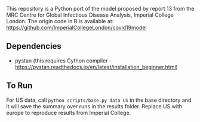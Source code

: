 This repository is a Python port of the model proposed by report 13 from the MRC Centre for Global Infectious Disease Analysis, Imperial College London. The origin code in R is available at: https://github.com/ImperialCollegeLondon/covid19model 

## Dependencies
* pystan (this requires Cython compiler - https://pystan.readthedocs.io/en/latest/installation_beginner.html)

## To Run
For US data, call `python scripts/base.py data US` in the base directory and it will save the summary over runs in the results folder.
Replace US with europe to reproduce results from Imperial College. 
